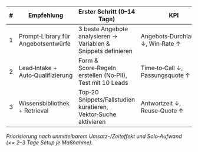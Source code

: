 <!-- PURPOSE: 3 priorisierte Empfehlungen als Tabelle, Solo‑fit, mit erstem Schritt (0–14 Tage). -->
<!-- OUTPUT: HTML-Tabelle + kurzer Begründungs-Absatz. -->

<table>
  <thead>
    <tr><th>#</th><th>Empfehlung</th><th>Erster Schritt (0–14 Tage)</th><th>KPI</th><th>Abhängigkeiten</th><th>ROI/Payback</th></tr>
  </thead>
  <tbody>
    <tr>
      <td>1</td><td>Prompt‑Library für Angebotsentwürfe</td>
      <td>3 beste Angebote analysieren → Variablen &amp; Snippets definieren</td>
      <td>Angebots‑Durchlaufzeit ↓, Win‑Rate ↑</td>
      <td>Kein</td><td>Ziel ≤ 4 Monate</td>
    </tr>
    <tr>
      <td>2</td><td>Lead‑Intake + Auto‑Qualifizierung</td>
      <td>Form &amp; Score‑Regeln erstellen (No‑PII), Test mit 10 Leads</td>
      <td>Time‑to‑Call ↓, Passungsquote ↑</td>
      <td>Website‑Zugang</td><td>Ziel ≤ 4 Monate</td>
    </tr>
    <tr>
      <td>3</td><td>Wissensbibliothek + Retrieval</td>
      <td>Top‑20 Snippets/Fallstudien kuratieren, Vektor‑Suche aktivieren</td>
      <td>Antwortzeit ↓, Reuse‑Quote ↑</td>
      <td>Datei‑/Notizablage</td><td>Ziel ≤ 4 Monate</td>
    </tr>
  </tbody>
</table>
<p><em>Priorisierung nach unmittelbarem Umsatz-/Zeiteffekt und Solo‑Aufwand (&lt;= 2–3 Tage Setup je Maßnahme).</em></p>
